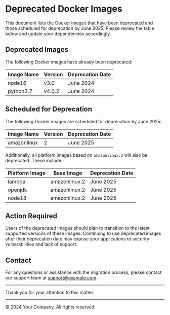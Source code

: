 # Deprecated Docker Images

This document lists the Docker images that have been deprecated and those scheduled for deprecation by June 2025. Please review the table below and update your dependencies accordingly.

## Deprecated Images

The following Docker images have already been deprecated:

| Image Name           | Version   | Deprecation Date |
|----------------------|-----------|------------------|
| node16               | v3.0      | June 2024        |
| python3.7            | v4.0.2    | June 2024        |

## Scheduled for Deprecation

The following Docker images are scheduled for deprecation by June 2025:

| Image Name           | Version   | Deprecation Date |
|----------------------|-----------|------------------|
| amazonlinux          | 2         | June 2025        |

Additionally, all platform images based on `amazonlinux:2` will also be deprecated. These include:

| Platform Image | Base Image       | Deprecation Date |
|----------------|------------------|------------------|
| lambda         | amazonlinux:2    | June 2025        |
| openjdk        | amazonlinux:2    | June 2025        |
| node18         | amazonlinux:2    | June 2025        |

## Action Required

Users of the deprecated images should plan to transition to the latest supported versions of these images. Continuing to use deprecated images after their deprecation date may expose your applications to security vulnerabilities and lack of support.

## Contact

For any questions or assistance with the migration process, please contact our support team at [support@example.com](mailto:support@example.com).

---

Thank you for your attention to this matter.

---

© 2024 Your Company. All rights reserved.
